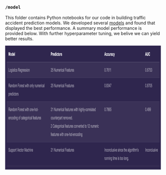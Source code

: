 ### `/model`

This folder contains Python notebooks for our code in building traffic accident prediction models. We developed several [models](https://kteo7.pythonanywhere.com/exploration#four) and found that displayed the best performance. A summary model performance is provided below. With further hyperparameter tuning, we belive we can yield better results.

<img align="center" height="400" src="https://github.com/katannyak/UK-Traffic-Accident-Analysis-and-Visualization/blob/master/data_viz/model_performance.png">


